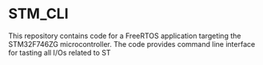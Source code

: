 # STM_CLI
This repository contains code for a FreeRTOS application targeting the STM32F746ZG microcontroller. The code provides command line interface for tasting all I/Os related to ST
